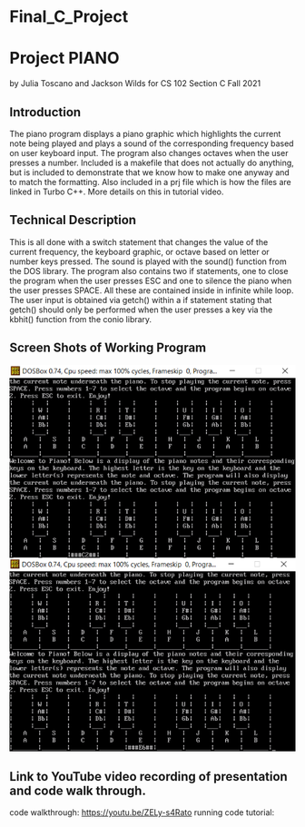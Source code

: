 # Final_C_Project
# Project PIANO
by Julia Toscano and Jackson Wilds
for CS 102 Section C Fall 2021

## Introduction
The piano program displays a piano graphic which highlights the current note being played and plays a sound of the corresponding frequency based on user keyboard input. The program also changes octaves when the user presses a number. Included is a makefile that does not actually do anything, but is included to demonstrate that we know how to make one anyway and to match the formatting. Also included in a prj file which is how the files are linked in Turbo C++. More details on this in tutorial video.

## Technical Description
This is all done with a switch statement that changes the value of the current frequency, the keyboard graphic, or octave based on letter or number keys pressed. The sound is played with the sound() function from the DOS library. The program also contains two if statements, one to close the program when the user presses ESC and one to silence the piano when the user presses SPACE. All these are contained inside in infinite while loop. The user input is obtained via getch() within a if statement stating that getch() should only be performed when the user presses a key via the kbhit() function from the conio library.

## Screen Shots of Working Program

![Example image](./images/code_demo.png)
![Example image](./images/code_demo2.png)

## Link to YouTube video recording of presentation and code walk through.
code walkthrough: https://youtu.be/ZELy-s4Rato
running code tutorial: 
